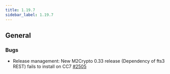 ```yaml
---
title: 1.19.7
sidebar_label: 1.19.7
---
```


## General

### Bugs

- Release management: New M2Crypto 0.33 release (Dependency of fts3 REST) fails to install on CC7 [#2505](https://github.com/rucio/rucio/issues/2505)
